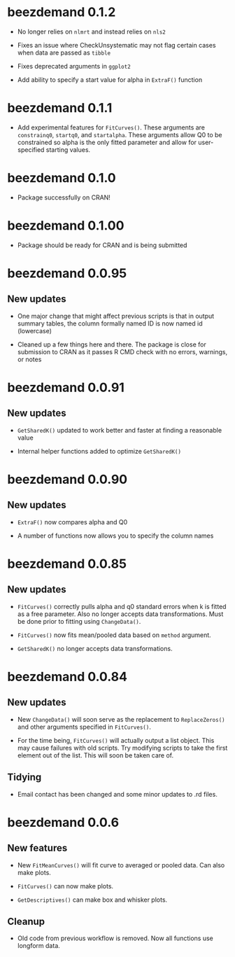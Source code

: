 # beezdemand 0.1.2

* No longer relies on `nlmrt` and instead relies on `nls2`

* Fixes an issue where CheckUnsystematic may not flag certain cases when data are passed as `tibble`

* Fixes deprecated arguments in `ggplot2`

* Add ability to specify a start value for alpha in `ExtraF()` function

# beezdemand 0.1.1

* Add experimental features for `FitCurves()`. These arguments are `constrainq0`, `startq0`, and `startalpha`. These arguments allow Q0 to be constrained so alpha is the only fitted parameter and allow for user-specified starting values.

# beezdemand 0.1.0

* Package successfully on CRAN!

# beezdemand 0.1.00

* Package should be ready for CRAN and is being submitted

# beezdemand 0.0.95

## New updates

* One major change that might affect previous scripts is that in output summary tables, the column formally named ID is now named id (lowercase)

* Cleaned up a few things here and there. The package is close for submission to CRAN as it passes R CMD check with no errors, warnings, or notes

# beezdemand 0.0.91

## New updates

* `GetSharedK()` updated to work better and faster at finding a reasonable value

* Internal helper functions added to optimize `GetSharedK()`

# beezdemand 0.0.90

## New updates

* `ExtraF()` now compares alpha and Q0

* A number of functions now allows you to specify the column names

# beezdemand 0.0.85

## New updates

* `FitCurves()` correctly pulls alpha and q0 standard errors when k is fitted as a free parameter. Also no longer accepts data transformations. Must be done prior to fitting using `ChangeData()`.

* `FitCurves()` now fits mean/pooled data based on `method` argument.

* `GetSharedK()` no longer accepts data transformations.

# beezdemand 0.0.84

## New updates

* New `ChangeData()` will soon serve as the replacement to
  `ReplaceZeros()` and other arguments specified in `FitCurves()`.

* For the time being, `FitCurves()` will actually output a list
  object. This may cause failures with old scripts. Try modifying
  scripts to take the first element out of the list. This will soon be
  taken care of.

## Tidying

* Email contact has been changed and some minor updates to .rd files.

# beezdemand 0.0.6

## New features

* New `FitMeanCurves()` will fit curve to averaged or pooled
  data. Can also make plots.

* `FitCurves()` can now make plots.

* `GetDescriptives()` can make box and whisker plots.

## Cleanup

* Old code from previous workflow is removed. Now all functions use
  longform data.
